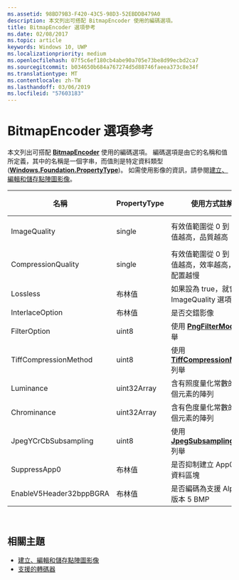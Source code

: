 ```yaml
---
ms.assetid: 98BD79B3-F420-43C5-98D3-52EBDDB479A0
description: 本文列出可搭配 BitmapEncoder 使用的編碼選項。
title: BitmapEncoder 選項參考
ms.date: 02/08/2017
ms.topic: article
keywords: Windows 10, UWP
ms.localizationpriority: medium
ms.openlocfilehash: 07f5c6ef180cb4abe90a705e73be8d99ecbd2ca7
ms.sourcegitcommit: b034650b684a767274d5d88746faeea373c8e34f
ms.translationtype: MT
ms.contentlocale: zh-TW
ms.lasthandoff: 03/06/2019
ms.locfileid: "57603183"
---
```

# <a name="bitmapencoder-options-reference"></a>BitmapEncoder 選項參考


本文列出可搭配 [**BitmapEncoder**](https://msdn.microsoft.com/library/windows/apps/br226206) 使用的編碼選項。 編碼選項是由它的名稱和值所定義，其中的名稱是一個字串，而值則是特定資料類型 ([**Windows.Foundation.PropertyType**](https://msdn.microsoft.com/library/windows/apps/br225871))。 如需使用影像的資訊，請參閱[建立、編輯和儲存點陣圖影像](imaging.md)。

| 名稱                    | PropertyType | 使用方式註解                                                                                        | 有效格式 |
|-------------------------|--------------|----------------------------------------------------------------------------------------------------|---------------|
| ImageQuality            | single       | 有效值範圍從 0 到 1.0。 值越高，品質越高                                 | JPEG、JPEG-XR |
| CompressionQuality      | single       | 有效值範圍從 0 到 1.0。 值越高，效率越高，壓縮配置越慢 | TIFF          |
| Lossless                | 布林值      | 如果設為 true，就會略過 ImageQuality 選項                                        | JPEG-XR       |
| InterlaceOption         | 布林值      | 是否交錯影像                                                                    | PNG           |
| FilterOption            | uint8        | 使用 [**PngFilterMode**](https://msdn.microsoft.com/library/windows/apps/br226389) 列舉                                | PNG           |
| TiffCompressionMethod   | uint8        | 使用 [**TiffCompressionMode**](https://msdn.microsoft.com/library/windows/apps/br226399) 列舉                    | TIFF          |
| Luminance               | uint32Array  | 含有照度量化常數的 64 個元素的陣列                               | JPEG          |
| Chrominance             | uint32Array  | 含有色度量化常數的 64 個元素的陣列                             | JPEG          |
| JpegYCrCbSubsampling    | uint8        | 使用 [**JpegSubsamplingMode**](https://msdn.microsoft.com/library/windows/apps/br226386) 列舉                    | JPEG          |
| SuppressApp0            | 布林值      | 是否抑制建立 App0 中繼資料區塊                                        | JPEG          |
| EnableV5Header32bppBGRA | 布林值      | 是否編碼為支援 Alpha 的版本 5 BMP                                         | BMP           |

 

## <a name="related-topics"></a>相關主題

* [建立、編輯和儲存點陣圖影像](imaging.md)
* [支援的轉碼器](supported-codecs.md)

 




